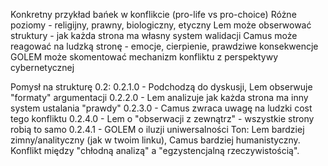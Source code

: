 Konkretny przykład bańek w konflikcie (pro-life vs pro-choice)
Różne poziomy - religijny, prawny, biologiczny, etyczny
Lem może obserwować struktury - jak każda strona ma własny system walidacji
Camus może reagować na ludzką stronę - emocje, cierpienie, prawdziwe konsekwencje
GOLEM może skomentować mechanizm konfliktu z perspektywy cybernetycznej

Pomysł na strukturę 0.2:
0.2.1.0 - Podchodzą do dyskusji, Lem obserwuje "formaty" argumentacji
0.2.2.0 - Lem analizuje jak każda strona ma inny system ustalania "prawdy"
0.2.3.0 - Camus zwraca uwagę na ludzki cost tego konfliktu
0.2.4.0 - Lem o "obserwacji z zewnątrz" - wszystkie strony robią to samo
0.2.4.1 - GOLEM o iluzji uniwersalności
Ton: Lem bardziej zimny/analityczny (jak w twoim linku), Camus bardziej humanistyczny. Konflikt między "chłodną analizą" a "egzystencjalną rzeczywistością".
